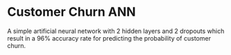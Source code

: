 # Customer Churn ANN

A simple artificial neural network with 2 hidden layers and 2 dropouts which result in a 96% accuracy rate for predicting the probability of customer churn. 
